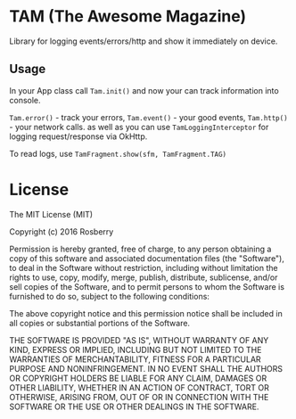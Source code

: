 # TAM (The Awesome Magazine)

Library for logging events/errors/http and show it immediately on device.

## Usage

In your App class call `Tam.init()` and now your can track information into console.

`Tam.error()` - track your errors,
`Tam.event()` - your good events,
`Tam.http()` - your network calls.
as well as you can use `TamLoggingInterceptor` for logging request/response via OkHttp.

To read logs, use `TamFragment.show(sfm, TamFragment.TAG)`

# License

The MIT License (MIT)

Copyright (c) 2016 Rosberry

Permission is hereby granted, free of charge, to any person obtaining a copy
of this software and associated documentation files (the "Software"), to deal
in the Software without restriction, including without limitation the rights
to use, copy, modify, merge, publish, distribute, sublicense, and/or sell
copies of the Software, and to permit persons to whom the Software is
furnished to do so, subject to the following conditions:

The above copyright notice and this permission notice shall be included in all
copies or substantial portions of the Software.

THE SOFTWARE IS PROVIDED "AS IS", WITHOUT WARRANTY OF ANY KIND, EXPRESS OR
IMPLIED, INCLUDING BUT NOT LIMITED TO THE WARRANTIES OF MERCHANTABILITY,
FITNESS FOR A PARTICULAR PURPOSE AND NONINFRINGEMENT. IN NO EVENT SHALL THE
AUTHORS OR COPYRIGHT HOLDERS BE LIABLE FOR ANY CLAIM, DAMAGES OR OTHER
LIABILITY, WHETHER IN AN ACTION OF CONTRACT, TORT OR OTHERWISE, ARISING FROM,
OUT OF OR IN CONNECTION WITH THE SOFTWARE OR THE USE OR OTHER DEALINGS IN THE
SOFTWARE.
